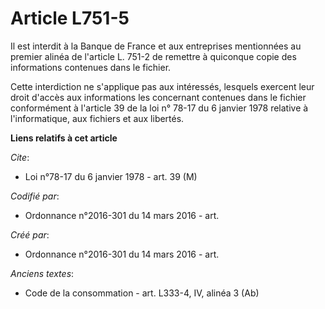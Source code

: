 # Article L751-5

Il est interdit à la Banque de France et aux entreprises mentionnées au premier alinéa de l'article L. 751-2 de remettre à
quiconque copie des informations contenues dans le fichier.

Cette interdiction ne s'applique pas aux intéressés, lesquels exercent leur droit d'accès aux informations les concernant
contenues dans le fichier conformément à l'article 39 de la loi n° 78-17 du 6 janvier 1978 relative à l'informatique, aux
fichiers et aux libertés.

**Liens relatifs à cet article**

_Cite_:

  - Loi n°78-17 du 6 janvier 1978 - art. 39 (M)

_Codifié par_:

  - Ordonnance n°2016-301 du 14 mars 2016 - art.

_Créé par_:

  - Ordonnance n°2016-301 du 14 mars 2016 - art.

_Anciens textes_:

  - Code de la consommation - art. L333-4, IV, alinéa 3 (Ab)
